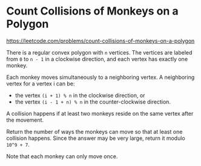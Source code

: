 # Count Collisions of Monkeys on a Polygon

https://leetcode.com/problems/count-collisions-of-monkeys-on-a-polygon

There is a regular convex polygon with `n` vertices. The vertices are labeled from `0` to `n - 1` in a clockwise direction, and each vertex has exactly one monkey.

Each monkey moves simultaneously to a neighboring vertex. A neighboring vertex for a vertex i can be:

- the vertex `(i + 1) % n` in the clockwise direction, or
- the vertex `(i - 1 + n) % n` in the counter-clockwise direction.

A collision happens if at least two monkeys reside on the same vertex after the movement.

Return the number of ways the monkeys can move so that at least one collision happens. Since the answer may be very large, return it modulo `10^9 + 7`.

Note that each monkey can only move once.
